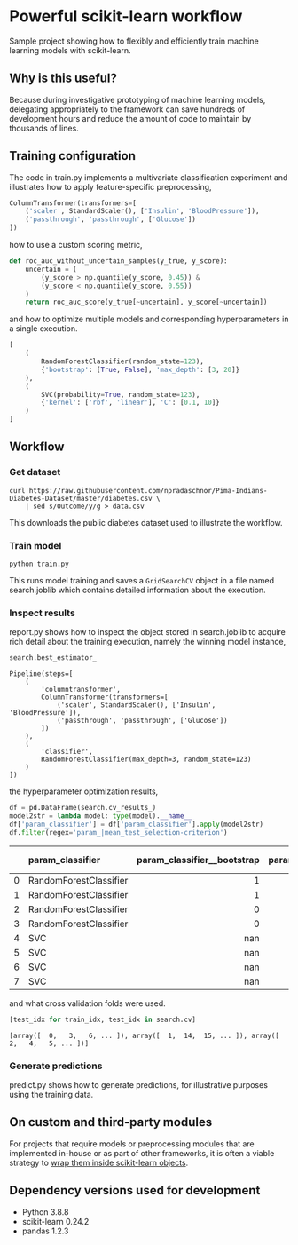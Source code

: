 # Powerful scikit-learn workflow
Sample project showing how to flexibly and efficiently train machine learning models with scikit-learn.


## Why is this useful?
Because during investigative prototyping of machine learning models, delegating appropriately to the framework can save hundreds of development hours and reduce the amount of code to maintain by thousands of lines.


## Training configuration
The code in train.py implements a multivariate classification experiment and illustrates how to apply feature-specific preprocessing,
```python
ColumnTransformer(transformers=[
    ('scaler', StandardScaler(), ['Insulin', 'BloodPressure']),
    ('passthrough', 'passthrough', ['Glucose'])
])
```
how to use a custom scoring metric,
```python
def roc_auc_without_uncertain_samples(y_true, y_score):
    uncertain = (
        (y_score > np.quantile(y_score, 0.45)) &
        (y_score < np.quantile(y_score, 0.55))
    )
    return roc_auc_score(y_true[~uncertain], y_score[~uncertain])
```
and how to optimize multiple models and corresponding hyperparameters in a single execution.
```python
[
    (
        RandomForestClassifier(random_state=123),
        {'bootstrap': [True, False], 'max_depth': [3, 20]}
    ),
    (
        SVC(probability=True, random_state=123),
        {'kernel': ['rbf', 'linear'], 'C': [0.1, 10]}
    )
]
```


## Workflow


### Get dataset
```
curl https://raw.githubusercontent.com/npradaschnor/Pima-Indians-Diabetes-Dataset/master/diabetes.csv \
    | sed s/Outcome/y/g > data.csv
```
This downloads the public diabetes dataset used to illustrate the workflow.

### Train model
```
python train.py
```
This runs model training and saves a `GridSearchCV` object in a file named search.joblib which contains detailed information about the execution.


### Inspect results
report.py shows how to inspect the object stored in search.joblib to acquire rich detail about the training execution, namely the winning model instance,
```python
search.best_estimator_
```
```
Pipeline(steps=[
    (
        'columntransformer',
        ColumnTransformer(transformers=[
            ('scaler', StandardScaler(), ['Insulin', 'BloodPressure']),
            ('passthrough', 'passthrough', ['Glucose'])
        ])
    ),
    (
        'classifier',
        RandomForestClassifier(max_depth=3, random_state=123)
    )
])
```

the hyperparameter optimization results,
```python
df = pd.DataFrame(search.cv_results_)
model2str = lambda model: type(model).__name__
df['param_classifier'] = df['param_classifier'].apply(model2str)
df.filter(regex='param_|mean_test_selection-criterion')
```
|    | param_classifier       |   param_classifier__bootstrap |   param_classifier__max_depth |   param_classifier__C | param_classifier__kernel   |   mean_test_selection-criterion |
|---:|:-----------------------|------------------------------:|------------------------------:|----------------------:|:---------------------------|--------------------------------:|
|  0 | RandomForestClassifier |                             1 |                             3 |                 nan   | nan                        |                        0.786414 |
|  1 | RandomForestClassifier |                             1 |                            20 |                 nan   | nan                        |                        0.743816 |
|  2 | RandomForestClassifier |                             0 |                             3 |                 nan   | nan                        |                        0.777103 |
|  3 | RandomForestClassifier |                             0 |                            20 |                 nan   | nan                        |                        0.696485 |
|  4 | SVC                    |                           nan |                           nan |                   0.1 | rbf                        |                        0.804755 |
|  5 | SVC                    |                           nan |                           nan |                   0.1 | linear                     |                        0.798838 |
|  6 | SVC                    |                           nan |                           nan |                  10   | rbf                        |                        0.779612 |
|  7 | SVC                    |                           nan |                           nan |                  10   | linear                     |                        0.799157 |

and what cross validation folds were used.
```python
[test_idx for train_idx, test_idx in search.cv]
```
```
[array([  0,   3,   6, ... ]), array([  1,  14,  15, ... ]), array([  2,   4,   5, ... ])]
```


### Generate predictions
predict.py shows how to generate predictions, for illustrative purposes using the training data.


## On custom and third-party modules
For projects that require models or preprocessing modules that are implemented in-house or as part of other frameworks, it is often a viable strategy to [wrap them inside scikit-learn objects](https://scikit-learn.org/stable/developers/develop.html#rolling-your-own-estimator).


## Dependency versions used for development
- Python 3.8.8
- scikit-learn 0.24.2
- pandas 1.2.3
